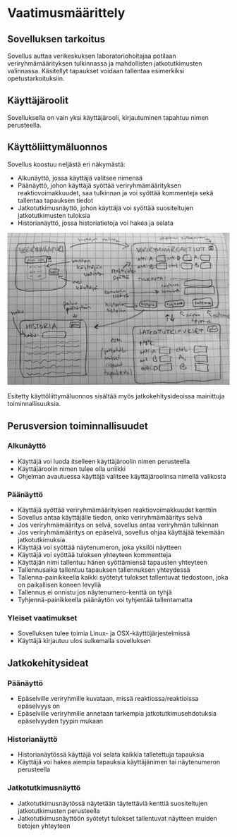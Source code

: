 # Vaatimusmäärittely

## Sovelluksen tarkoitus

Sovellus auttaa verikeskuksen laboratoriohoitajaa potilaan veriryhmämäärityksen tulkinnassa ja mahdollisten jatkotutkimusten valinnassa. Käsitellyt tapaukset voidaan tallentaa esimerkiksi opetustarkoituksiin.

## Käyttäjäroolit

Sovelluksella on vain yksi käyttäjärooli, kirjautuminen tapahtuu nimen perusteella.

## Käyttöliittymäluonnos

Sovellus koostuu neljästä eri näkymästä:
- Alkunäyttö, jossa käyttäjä valitsee nimensä
- Päänäyttö, johon käyttäjä syöttää veriryhmämäärityksen reaktiovoimakkuudet, saa tulkinnan ja voi syöttää kommenteja sekä tallentaa tapauksen tiedot
- Jatkotutkimusnäyttö, johon käyttäjä voi syöttää suositeltujen jatkotutkimusten tuloksia
- Historianäyttö, jossa historiatietoja voi hakea ja selata

![Käyttöliittymäluonnos](https://github.com/sari-bee/ot-harjoitustyo/blob/master/dokumentaatio/UI.jpg)

Esitetty käyttöliittymäluonnos sisältää myös jatkokehitysideoissa mainittuja toiminnallisuuksia.

## Perusversion toiminnallisuudet

### Alkunäyttö

- Käyttäjä voi luoda itselleen käyttäjäroolin nimen perusteella
- Käyttäjäroolin nimen tulee olla uniikki
- Ohjelman avautuessa käyttäjä valitsee käyttäjäroolinsa nimellä valikosta

### Päänäyttö

- Käyttäjä syöttää veriryhmämäärityksen reaktiovoimakkuudet kenttiin
- Sovellus antaa käyttäjälle tiedon, onko veriryhmämääritys selvä
- Jos veriryhmämääritys on selvä, sovellus antaa veriryhmän tulkinnan
- Jos veriryhmämääritys on epäselvä, sovellus ohjaa käyttäjää tekemään jatkotutkimuksia
- Käyttäjä voi syöttää näytenumeron, joka yksilöi näytteen
- Käyttäjä voi syöttää tuloksen yhteyteen kommentteja
- Käyttäjän nimi tallentuu hänen syöttämiensä tapausten yhteyteen
- Tallennusaika tallentuu tapauksen tallennuksen yhteydessä
- Tallenna-painikkeella kaikki syötetyt tulokset tallentuvat tiedostoon, joka on paikallisen koneen levyllä
- Tallennus ei onnistu jos näytenumero-kenttä on tyhjä
- Tyhjennä-painikkeella päänäytön voi tyhjentää tallentamatta

### Yleiset vaatimukset

- Sovelluksen tulee toimia Linux- ja OSX-käyttöjärjestelmissä
- Käyttäjä kirjautuu ulos sulkemalla sovelluksen

## Jatkokehitysideat

### Päänäyttö

- Epäselville veriryhmille kuvataan, missä reaktiossa/reaktioissa epäselvyys on
- Epäselville veriryhmille annetaan tarkempia jatkotutkimusehdotuksia epäselvyyden tyypin mukaan

### Historianäyttö

- Historianäytössä käyttäjä voi selata kaikkia talletettuja tapauksia
- Käyttäjä voi hakea aiempia tapauksia käyttäjänimen tai näytenumeron perusteella

### Jatkotutkimusnäyttö

- Jatkotutkimusnäytössä näytetään täytettäviä kenttiä suositeltujen jatkotutkimusten perusteella
- Jatkotutkimusnäyttöön syötetyt tulokset tallentuvat näytteen muiden tietojen yhteyteen
